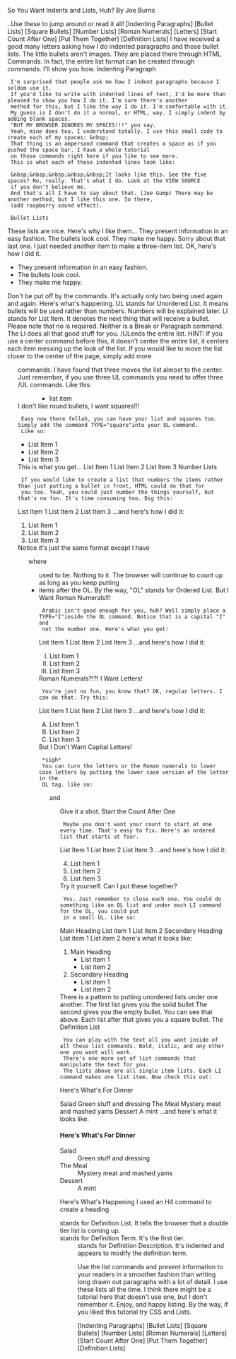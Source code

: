 So You Want Indents and Lists, Huh?
By Joe Burns


..Use these to jump around or read it all!
[Indenting Paragraphs]
[Bullet Lists]
[Square Bullets]
[Number Lists]
[Roman Numerals]
[Letters]
[Start Count After One]
[Put Them Together]
[Definition Lists]
I have received a good many letters asking how I do indented paragraphs and those bullet lists. The little bullets aren't images. They are placed there through HTML Commands. In fact, the entire list format can be created through commands. I'll show you how.
Indenting Paragraph

     I'm surprised that people ask me how I indent paragraphs because I seldom use it. 
     If you'd like to write with indented lines of text, I'd be more than pleased to show you how I do it. I'm sure there's another 
     method for this, but I like the way I do it. I'm comfortable with it.
     My guess is I don't do it a normal, or HTML, way. I simply indent by adding blank spaces. 
     "BUT MY BROWSER IGNORES MY SPACES!!!" you say. 
     Yeah, mine does too. I understand totally. I use this small code to create each of my spaces: &nbsp;
     That thing is an ampersand command that creates a space as if you pushed the space bar. I have a whole tutorial 
     on those commands right here if you like to see more.
     This is what each of these indented lines look like:
     
     &nbsp;&nbsp;&nbsp;&nbsp;&nbsp;It looks like this. See the five spaces? No, really. That's what I do. Look at the VIEW SOURCE 
     if you don't believe me.
     And that's all I have to say about that. (Joe Gump) There may be another method, but I like this one. So there, 
     (add raspberry sound effect).
     
     Bullet Lists

These lists are nice. Here's why I like them...
They present information in an easy fashion.
The bullets look cool.
They make me happy.
     Sorry about that last one. I just needed another item to make a three-item list. OK, here's how I did it.
<UL>
<LI>They present information in an easy fashion.
<LI>The bullets look cool.
<LI>They make me happy.
</UL>
      Don't be put off by the commands. It's actually only two being used again and again. Here's what's happening.
UL stands for Unordered List. It means bullets will be used rather than numbers. Numbers will be explained later.
LI stands for List Item. It denotes the next thing that will receive a bullet. Please note that no </LI> is required. Neither is a 
Break or Paragraph command. The LI does all that good stuff for you.
/ULends the entire list.
HINT: If you use a center command before this, it doesn't center the entire list, it centers each item messing up the look of the list.
If you would like to move the list closer to the center of the page, simply add more <UL> commands. I have found that three moves the 
list almost to the center. Just remember, if you use three UL commands you need to offer three /UL commands. Like this:
<UL><UL><UL>
<LI> list item
</UL></UL></UL>
I don't like round bullets, I want squares!!!

     Easy now there fellah, you can have your list and squares too. Simply add the command TYPE="square"into your UL command. 
     Like so:
<UL TYPE="square">
<LI>List Item 1
<LI>List Item 2
<LI>List Item 3
</UL>
This is what you get...
List Item 1
List Item 2
List Item 3
Number Lists

     If you would like to create a list that numbers the items rather than just putting a bullet in front, HTML could do that for 
     you too. Yeah, you could just number the things yourself, but that's no fun. It's time consuming too. Dig this:
List Item 1
List Item 2
List Item 3
...and here's how I did it:
<OL>
<LI>List Item 1
<LI>List Item 2
<LI>List Item 3
</OL>
     Notice it's just the same format except I have <OL> where <UL> used to be. Nothing to it. The browser will continue to count 
     up as long as you keep putting <LI> items after the OL. By the way, "OL" stands for Ordered List.
But I Want Roman Numerals!!!

     Arabic isn't good enough for you, huh? Well simply place a TYPE="I"inside the OL command. Notice that is a capital "I" and 
     not the number one. Here's what you get:
List Item 1
List Item 2
List Item 3
...and here's how I did it:
<OL TYPE="I">
<LI>List Item 1
<LI>List Item 2
<LI>List Item 3
</OL>
Roman Numerals?!?! I Want Letters!

     You're just no fun, you know that? OK, regular letters. I can do that. Try this:
List Item 1
List Item 2
List Item 3
...and here's how I did it:
<OL TYPE="A">
<LI>List Item 1
<LI>List Item 2
<LI>List Item 3
</OL>
But I Don't Want Capital Letters!

     *sigh*
     You can turn the letters or the Roman numerals to lower case letters by putting the lower case version of the letter in the 
     OL tag. like so:
<OL TYPE="i">

and
<OL TYPE="a">
     Give it a shot.
Start the Count After One

     Maybe you don't want your count to start at one every time. That's easy to fix. Here's an ordered list that starts at four.
List Item 1
List Item 2
List Item 3
...and here's how I did it:
<OL START="4">
<LI>List Item 1
<LI>List Item 2
<LI>List Item 3
</OL>
Try it yourself.
Can I put these together?

     Yes. Just remember to close each one. You could do something like an OL list and under each LI command for the OL, you could put 
     in a small UL. Like so:
Main Heading
List item 1
List item 2
Secondary Heading
List item 1
List item 2
here's what it looks like:
<OL>
<LI>Main Heading
<UL>
<LI>List item 1
<LI>List item 2
</UL>
<LI>Secondary Heading
<UL>
<LI>List item 1
<LI>List item 2
</UL> 
</OL>
     There is a pattern to putting unordered lists under one another.
The first list gives you the solid bullet
The second gives you the empty bullet. You can see that above.
Each list after that gives you a square bullet.
The Definition List

     You can play with the text all you want inside of all these list commands. Bold, italic, and any other one you want will work. 
     There's one more set of list commands that manipulate the text for you.
     The lists above are all single item lists. Each LI command makes one list item. Now check this out:

Here's What's For Dinner

Salad
Green stuff and dressing
The Meal
Mystery meat and mashed yams
Dessert
A mint
...and here's what it looks like.
<H4>Here's What's For Dinner</H4>
<DL>
<DT>Salad
<DD>Green stuff and dressing
<DT>The Meal
<DD>Mystery meat and mashed yams
<DT>Dessert
<DD>A mint
</DL>
Here's What's Happening
I used an H4 command to create a heading
<DL> stands for Definition List. It tells the browser that a double tier list is coming up.
<DT> stands for Definition Term. It's the first tier.
<DD> stands for Definition Description. It's indented and appears to modify the definition term.

Use the list commands and present information to your readers in a smoother fashion than writing long drawn out 
paragraphs with a lot of detail. I use these lists all the time. I think there might be a tutorial here that doesn't 
use one, but I don't remember it. Enjoy, and happy listing.
     By the way, if you liked this tutorial try CSS and Lists.

[Indenting Paragraphs]
[Bullet Lists]
[Square Bullets]
[Number Lists]
[Roman Numerals]
[Letters]
[Start Count After One]
[Put Them Together]
[Definition Lists]
